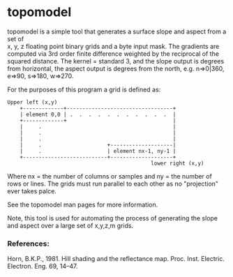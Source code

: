 topomodel
======

topomodel is a simple tool that generates a surface slope and aspect from a set of  
x, y, z floating point binary grids and a byte input mask. The gradients are computed 
via 3rd order finite difference weighted by the reciprocal of the squared distance.
The kernel = standard 3, and the slope output is degrees from horizontal, the aspect 
output is degrees from the north, e.g. n=>0|360, e=>90, s=>180, w=>270.

For the purposes of this program a grid is defined as: 

```
Upper left (x,y)
    +-------------+----------------------------------+
    | element 0,0 | .  .  .  .  .  .  .  .  .  .  .  |
    +-------------+                                  |   
    |     .                                          |   
    |     .                                          |   
    |     .                                          |   
    |     .                     +--------------------|
    |     .                     | element nx-1, ny-1 |
    +---------------------------+--------------------+
                                              lower right (x,y)
```
Where nx = the number of columns or samples and ny = the number of rows or lines. 
The grids must run parallel to each other as no "projection" ever takes palce. 

See the topomodel man pages for more information.

Note, this tool is used for automating the process of generating the slope and aspect over a large set of x,y,z,m grids.


### References:
Horn, B.K.P., 1981. Hill shading and the reflectance map. Proc. Inst. Electric. Electron. Eng. 69, 14–47.
